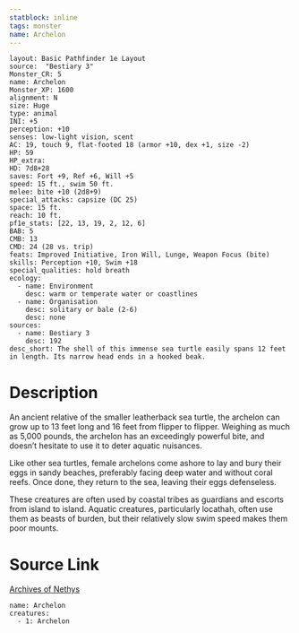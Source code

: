 ```yaml
---
statblock: inline
tags: monster
name: Archelon
---
```

```statblock
layout: Basic Pathfinder 1e Layout
source:  "Bestiary 3"
Monster_CR: 5
name: Archelon
Monster_XP: 1600
alignment: N
size: Huge
type: animal
INI: +5
perception: +10
senses: low-light vision, scent
AC: 19, touch 9, flat-footed 18 (armor +10, dex +1, size -2)
HP: 59
HP_extra: 
HD: 7d8+28
saves: Fort +9, Ref +6, Will +5
speed: 15 ft., swim 50 ft.
melee: bite +10 (2d8+9)
special_attacks: capsize (DC 25)
space: 15 ft.
reach: 10 ft.
pf1e_stats: [22, 13, 19, 2, 12, 6]
BAB: 5
CMB: 13
CMD: 24 (28 vs. trip)
feats: Improved Initiative, Iron Will, Lunge, Weapon Focus (bite)
skills: Perception +10, Swim +18
special_qualities: hold breath
ecology:
  - name: Environment
    desc: warm or temperate water or coastlines
  - name: Organisation
    desc: solitary or bale (2-6)
    desc: none
sources:
  - name: Bestiary 3
    desc: 192
desc_short: The shell of this immense sea turtle easily spans 12 feet in length. Its narrow head ends in a hooked beak.
```
# Description
An ancient relative of the smaller leatherback sea turtle, the archelon can grow up to 13 feet long and 16 feet from flipper to flipper. Weighing as much as 5,000 pounds, the archelon has an exceedingly powerful bite, and doesn’t hesitate to use it to deter aquatic nuisances.

Like other sea turtles, female archelons come ashore to lay and bury their eggs in sandy beaches, preferably facing deep water and without coral reefs. Once done, they return to the sea, leaving their eggs defenseless.

These creatures are often used by coastal tribes as guardians and escorts from island to island. Aquatic creatures, particularly locathah, often use them as beasts of burden, but their relatively slow swim speed makes them poor mounts.
# Source Link
[Archives of Nethys](https://aonprd.com/MonsterDisplay.aspx?ItemName=Archelon)
```encounter-table
name: Archelon
creatures:
  - 1: Archelon
```
